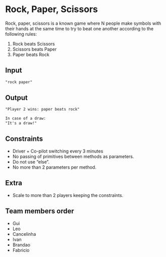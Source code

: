 # Rock, Paper, Scissors

Rock, paper, scissors is a known game where N people make symbols with their hands at the same time to try to beat one another according to the following rules:

1. Rock beats Scissors
2. Scissors beats Paper
3. Paper beats Rock

## Input

```markdown
"rock paper"
```

## Output

```markdown
"Player 2 wins: paper beats rock"

In case of a draw:
"It's a draw!"
```

## Constraints

- Driver + Co-pilot switching every 3 minutes
- No passing of primitives between methods as parameters.
- Do not use “else”. 
- No more than 2 parameters per method.

## Extra

- Scale to more than 2 players keeping the constraints.


## Team members order
- Gui
- Leo
- Cancelinha
- Ivan
- Brandao
- Fabricio